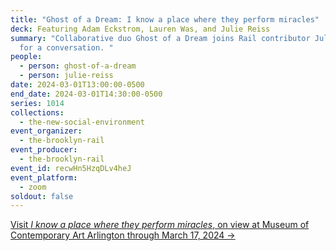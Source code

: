 ```yaml
---
title: "Ghost of a Dream: I know a place where they perform miracles"
deck: Featuring Adam Eckstrom, Lauren Was, and Julie Reiss
summary: "Collaborative duo Ghost of a Dream joins Rail contributor Julie Reiss
  for a conversation. "
people:
  - person: ghost-of-a-dream
  - person: julie-reiss
date: 2024-03-01T13:00:00-0500
end_date: 2024-03-01T14:30:00-0500
series: 1014
collections:
  - the-new-social-environment
event_organizer:
  - the-brooklyn-rail
event_producer:
  - the-brooklyn-rail
event_id: recwHn5HzqDLv4heJ
event_platform:
  - zoom
soldout: false
---
```

[V﻿isit *I know a place where they perform miracles*, on view at Museum of Contemporary Art Arlington through March 17, 2024 →](https://mocaarlington.org/exhibits/2024/ghost-of-a-dream-i-know-a-place-where-they-perform-miracles/)